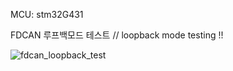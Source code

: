 MCU: stm32G431

FDCAN 루프백모드 테스트 // loopback mode testing !!

![fdcan_loopback_test](https://github.com/iron28/FDCAN_LOOPBACK_FW/assets/40541657/51f91ac5-4411-41c4-8af3-9de4c4f3948a)
